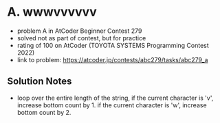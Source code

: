# A. wwwvvvvvv

* problem A in AtCoder Beginner Contest 279
* solved not as part of contest, but for practice
* rating of 100 on AtCoder (TOYOTA SYSTEMS Programming Contest 2022)
* link to problem: https://atcoder.jp/contests/abc279/tasks/abc279_a

## Solution Notes

* loop over the entire length of the string, if the current character is 'v', increase bottom count by 1. if the current character is 'w', increase bottom count by 2.